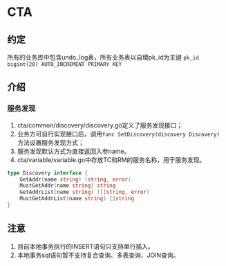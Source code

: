# CTA

## 约定
所有的业务库中包含undo_log表，所有业务表以自增pk_id为主键
`pk_id bigint(20) AUTO_INCREMENT PRIMARY KEY`

## 介绍
### 服务发现
1. cta/common/discovery/discovery.go定义了服务发现接口；
2. 业务方可自行实现接口后，调用`func SetDiscovery(discovery Discovery)`方法设置服务发现方式；
3. 服务发现默认方式为直接返回入参name。
4. cta/variable/variable.go中存放TC和RM的服务名称，用于服务发现。
```go
type Discovery interface {
	GetAddr(name string) (string, error)
	MustGetAddr(name string) string
	GetAddrList(name string) ([]string, error)
	MustGetAddrList(name string) []string
}
```

## 注意
1. 目前本地事务执行的INSERT语句只支持单行插入。
2. 本地事务sql语句暂不支持复合查询、多表查询、JOIN查询。